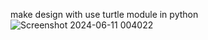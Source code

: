 make design with use turtle module in python  
![Screenshot 2024-06-11 004022](https://github.com/AbdulrahmanAhmed123/AbdulrahmanAhmed123/assets/95978956/1ac975a7-ba08-4ae0-bd80-8ab420ac2535)

